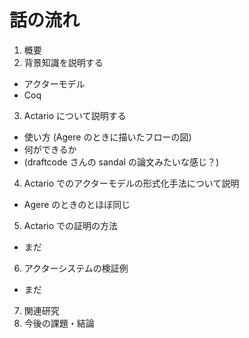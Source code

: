 話の流れ
========

1. 概要
2. 背景知識を説明する
  - アクターモデル
  - Coq
3. Actario について説明する
  - 使い方 (Agere のときに描いたフローの図)
  - 何ができるか
  - (draftcode さんの sandal の論文みたいな感じ？)
4. Actario でのアクターモデルの形式化手法について説明
  - Agere のときのとほぼ同じ
5. Actario での証明の方法
  - まだ
6. アクターシステムの検証例
  - まだ
7. 関連研究
8. 今後の課題・結論
